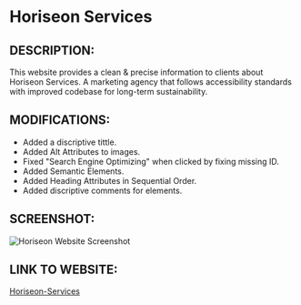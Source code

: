 # Horiseon Services

## DESCRIPTION:
This website provides a clean & precise information to clients about Horiseon Services. 
A marketing agency that follows accessibility standards with improved codebase for long-term sustainability. 
 

## MODIFICATIONS:

* Added a discriptive tittle. 
* Added Alt Attributes to images. 
* Fixed "Search Engine Optimizing" when clicked by fixing missing ID.
* Added Semantic Elements.
* Added Heading Attributes in Sequential Order. 
* Added discriptive comments for elements.

## SCREENSHOT:
![Horiseon Website Screenshot](./Horiseon/assets/images/screenshot.png)

## LINK TO WEBSITE:
[Horiseon-Services](https://abanae.github.io/Horiseon_Services/#social-media-marketing)
